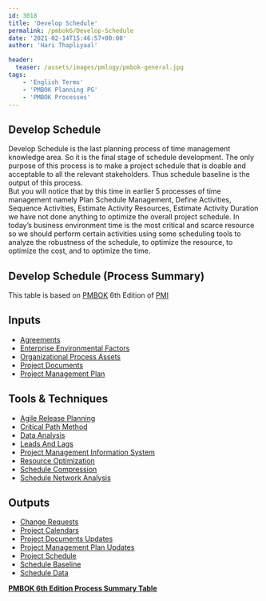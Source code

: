 ```yaml
---
id: 3018   
title: 'Develop Schedule'
permalink: /pmbok6/Develop-Schedule
date: '2021-02-14T15:46:57+00:00'
author: 'Hari Thapliyaal'

header:
  teaser: /assets/images/pmlogy/pmbok-general.jpg
tags:
    - 'English Terms'
    - 'PMBOK Planning PG'
    - 'PMBOK Processes'
---
```


## Develop Schedule

Develop Schedule is the last planning process of time management knowledge area. So it is the final stage of schedule development. The only purpose of this process is to make a project schedule that is doable and acceptable to all the relevant stakeholders. Thus schedule baseline is the output of this process.  
But you will notice that by this time in earlier 5 processes of time management namely Plan Schedule Management, Define Activities, Sequence Activities, Estimate Activity Resources, Estimate Activity Duration we have not done anything to optimize the overall project schedule. In today’s business environment time is the most critical and scarce resource so we should perform certain activities using some scheduling tools to analyze the robustness of the schedule, to optimize the resource, to optimize the cost, and to optimize the time.

## Develop Schedule (Process Summary)

This table is based on [PMBOK](https://www.pmi.org/pmbok-guide-standards) 6th Edition of [PMI](https:/www.pmi.org)

## **Inputs**

- [Agreements](/pmbok6/agreements)
- [Enterprise Environmental Factors](/pmbok6/enterprise-environmental-factors)
- [Organizational Process Assets](/pmbok6/organizational-process-assets)
- [Project Documents](/pmbok6/project-documents)
- [Project Management Plan](/pmbok6/project-management-plan)

## **Tools &amp; Techniques**

- [Agile Release Planning](/pmbok6/agile-release-planning)
- [Critical Path Method](/pmbok6/critical-path-method)
- [Data Analysis](/pmbok6/data-analysis)
- [Leads And Lags](/pmbok6/leads-and-lags)
- [Project Management Information System](/pmbok6/project-management-information-system)
- [Resource Optimization](/pmbok6/resource-optimization)
- [Schedule Compression](/pmbok6/schedule-compression)
- [Schedule Network Analysis](/pmbok6/schedule-network-analysis)

## **Outputs**

- [Change Requests](/pmbok6/change-requests)
- [Project Calendars](/pmbok6/project-calendars)
- [Project Documents Updates](/pmbok6/project-documents-updates)
- [Project Management Plan Updates](/pmbok6/project-management-plan-updates)
- [Project Schedule](/pmbok6/project-schedule)
- [Schedule Baseline](/pmbok6/schedule-baseline)
- [Schedule Data](/pmbok6/schedule-data)

**[PMBOK 6th Edition Process Summary Table](/pmbok6/process-groups-and-processes-in-pmbok6)**

